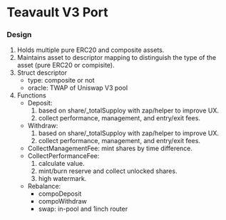 # Teavault V3 Port

### Design
1. Holds multiple pure ERC20 and composite assets.
2. Maintains asset to descriptor mapping to distinguish the type of the asset (pure ERC20 or compisite).
3. Struct descriptor
    - type: composite or not
    - oracle: TWAP of Uniswap V3 pool
4. Functions
    - Deposit: 
        1. based on share/_totalSupploy with zap/helper to improve UX.
        2. collect performance, management, and entry/exit fees.
    - Withdraw: 
        1. based on share/_totalSupploy with zap/helper to improve UX.
        2. collect performance, management, and entry/exit fees.
    - CollectManagementFee: mint shares by time difference.
    - CollectPerformanceFee: 
        1. calculate value.
        2. mint/burn reserve and collect unlocked shares.
        3. high watermark.
    - Rebalance:
        - compoDeposit
        - compoWithdraw
        - swap: in-pool and 1inch router